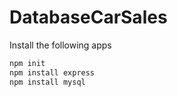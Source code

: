 # DatabaseCarSales

Install the following apps

```js
npm init
npm install express
npm install mysql
```
